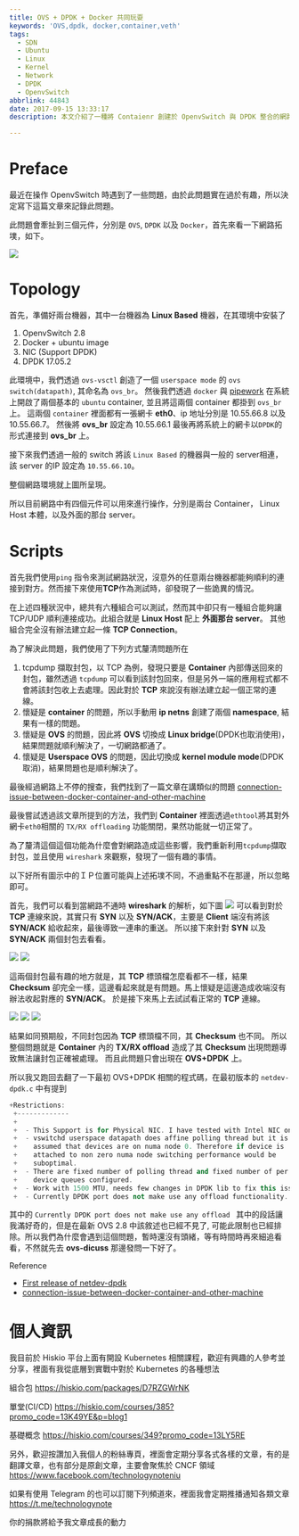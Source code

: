 ```yaml
---
title: OVS + DPDK + Docker 共同玩耍
keywords: 'OVS,dpdk, docker,container,veth'
tags:
  - SDN
  - Ubuntu
  - Linux
  - Kernel
  - Network
  - DPDK
  - OpenvSwitch
abbrlink: 44843
date: 2017-09-15 13:33:17
description: 本文介紹了一種將 Contaienr 創建於 OpenvSwitch 與 DPDK 整合的網路拓墣下所遇到的連線問題。開頭先闡述了拓墣架構以及相關的軟體版本，接者介紹是如何搭建起整個測試環境，並且在測試環境中遇到了網路連線的問題，眾多的測試組合中，卻只有一種組合能夠正常的在 Container 間建立起能夠傳輸的 TCP 連線。最後透過 AB 測試的方法歸納出一些會造成問題出現的環境。

---
```


# Preface

最近在操作 OpenvSwitch 時遇到了一些問題，由於此問題實在過於有趣，所以決定寫下這篇文章來記錄此問題。

此問題會牽扯到三個元件，分別是 `OVS`, `DPDK` 以及 `Docker`，首先來看一下網路拓墣，如下。

![](https://i.imgur.com/X8Rriqu.jpg)


# Topology
首先，準備好兩台機器，其中一台機器為 **Linux Based** 機器，在其環境中安裝了
1. OpenvSwitch 2.8
2. Docker + ubuntu image
3. NIC (Support DPDK)
4. DPDK 17.05.2

此環境中，我們透過 `ovs-vsctl` 創造了一個 `userspace mode` 的 `ovs switch(datapath)`, 其命名為 `ovs_br`。
然後我們透過 `docker` 與 [pipework](https://github.com/jpetazzo/pipework) 在系統上開啟了兩個基本的 `ubuntu`   container, 並且將這兩個 container 都掛到 `ovs_br` 上。
這兩個 `container` 裡面都有一張網卡 **eth0**、ip 地址分別是 10.55.66.8 以及 10.55.66.7。
然後將 **ovs_br** 設定為 10.55.66.1
最後再將系統上的網卡以`DPDK`的形式連接到 **ovs_br** 上。

接下來我們透過一般的 switch 將該 `Linux Based` 的機器與一般的 server相連，該 server 的IP 設定為 `10.55.66.10`。

整個網路環境就上圖所呈現。

所以目前網路中有四個元件可以用來進行操作，分別是兩台 Container， Linux Host 本體，以及外面的那台 server。

# Scripts

首先我們使用`ping` 指令來測試網路狀況，沒意外的任意兩台機器都能夠順利的連接到對方。然而接下來使用**TCP**作為測試時，卻發現了一些詭異的情況。

在上述四種狀況中，總共有六種組合可以測試，然而其中卻只有一種組合能夠讓 TCP/UDP 順利連接成功。此組合就是 **Linux Host** 配上 **外面那台 server**。
其他組合完全沒有辦法建立起一條 **TCP Connection**。

為了解決此問題，我們使用了下列方式釐清問題所在
1. tcpdump 擷取封包，以 TCP 為例，發現只要是 **Container** 內部傳送回來的封包，雖然透過 `tcpdump` 可以看到該封包回來，但是另外一端的應用程式都不會將該封包收上去處理。因此對於 **TCP** 來說沒有辦法建立起一個正常的連線。
2. 懷疑是 **container** 的問題，所以手動用 **ip netns** 創建了兩個 **namespace**, 結果有一樣的問題。
3. 懷疑是 **OVS** 的問題，因此將 **OVS** 切換成 **Linux bridge**(DPDK也取消使用)，結果問題就順利解決了，一切網路都通了。
4. 懷疑是 **Userspace OVS** 的問題，因此切換成 **kernel module mode**(DPDK取消)，結果問題也是順利解決了。

最後經過網路上不停的搜查，我們找到了一篇文章在講類似的問題
[connection-issue-between-docker-container-and-other-machine](https://stackoverflow.com/questions/45167203/connection-issue-between-docker-container-and-other-machine)

最後嘗試透過該文章所提到的方法，我們到 **Container** 裡面透過`ethtool`將其對外網卡`eth0`相關的 `TX/RX offloading` 功能關閉，果然功能就一切正常了。

為了釐清這個這個功能為什麼會對網路造成這些影響，我們重新利用`tcpdump`擷取封包，並且使用 `wireshark` 來觀察，發現了一個有趣的事情。

以下好所有圖示中的ＩＰ位置可能與上述拓墣不同，不過重點不在那邊，所以忽略即可。

首先，我們可以看到當網路不通時 **wireshark** 的解析，如下圖
![](https://i.imgur.com/uQ4LKoJ.png)
可以看到對於 **TCP** 連線來說，其實只有 **SYN** 以及 **SYN/ACK**，主要是 **Client** 端沒有將該 **SYN/ACK** 給收起來，最後導致一連串的重送。
所以接下來針對 **SYN** 以及 **SYN/ACK** 兩個封包去看看。

![](https://i.imgur.com/VxcKkWo.png)
![](https://i.imgur.com/26wuweJ.png)

這兩個封包最有趣的地方就是，其 **TCP** 標頭檔怎麼看都不一樣，結果 **Checksum** 卻完全一樣，這邊看起來就是有問題。馬上懷疑是這邊造成收端沒有辦法收起對應的 **SYN/ACK**。
於是接下來馬上去試試看正常的 **TCP** 連線。

![](https://i.imgur.com/Ue15uf7.png)
![](https://i.imgur.com/fYe9AT9.png)
![](https://i.imgur.com/72or38f.png)

結果如同預期般，不同封包因為 **TCP** 標頭檔不同，其 **Checksum** 也不同。
所以整個問題就是 **Container** 內的 **TX/RX offload** 造成了其 **Checksum** 出現問題導致無法讓封包正確被處理。
而且此問題只會出現在 **OVS+DPDK** 上。

所以我又跑回去翻了一下最初 OVS+DPDK 相關的程式碼，在最初版本的 `netdev-dpdk.c` 中有提到
```c++
+Restrictions:
 +-------------
 +
 +  - This Support is for Physical NIC. I have tested with Intel NIC only.
 +  - vswitchd userspace datapath does affine polling thread but it is
 +    assumed that devices are on numa node 0. Therefore if device is
 +    attached to non zero numa node switching performance would be
 +    suboptimal.
 +  - There are fixed number of polling thread and fixed number of per
 +    device queues configured.
 +  - Work with 1500 MTU, needs few changes in DPDK lib to fix this issue.
 +  - Currently DPDK port does not make use any offload functionality.

```

其中的 `Currently DPDK port does not make use any offload ` 其中的段話讓我滿好奇的，但是在最新 OVS 2.8 中該敘述也已經不見了, 可能此限制也已經排除。所以我們為什麼會遇到這個問題，暫時還沒有頭緒，等有時間時再來細追看看，不然就先去 **ovs-dicuss** 那邊發問一下好了。

Reference
- [First release of netdev-dpdk](https://github.com/openvswitch/ovs/commit/8a9562d21a40c765a8ae6775a070cb279cb2147a#diff-c43dadca1fdb46e2bf2e3f928a8529fbR77)
-  [connection-issue-between-docker-container-and-other-machine](https://stackoverflow.com/questions/45167203/connection-issue-between-docker-container-and-other-machine)

# 個人資訊
我目前於 Hiskio 平台上面有開設 Kubernetes 相關課程，歡迎有興趣的人參考並分享，裡面有我從底層到實戰中對於 Kubernetes 的各種想法

組合包
https://hiskio.com/packages/D7RZGWrNK

單堂(CI/CD)
https://hiskio.com/courses/385?promo_code=13K49YE&p=blog1

基礎概念
https://hiskio.com/courses/349?promo_code=13LY5RE

另外，歡迎按讚加入我個人的粉絲專頁，裡面會定期分享各式各樣的文章，有的是翻譯文章，也有部分是原創文章，主要會聚焦於 CNCF 領域
https://www.facebook.com/technologynoteniu

如果有使用 Telegram 的也可以訂閱下列頻道來，裡面我會定期推播通知各類文章
https://t.me/technologynote

你的捐款將給予我文章成長的動力
<script type="text/javascript" src="https://cdnjs.buymeacoffee.com/1.0.0/button.prod.min.js" data-name="bmc-button" data-slug="hwchiu" data-color="#000000" data-emoji=""  data-font="Cookie" data-text="Buy me a coffee" data-outline-color="#fff" data-font-color="#fff" data-coffee-color="#fd0" ></script>